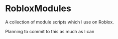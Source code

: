 # RobloxModules
A collection of module scripts which I use on Roblox.  

Planning to commit to this as much as I can
